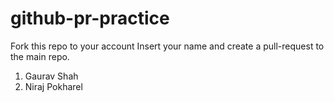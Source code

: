# github-pr-practice
Fork this repo to your account
Insert your name and create a pull-request to the main repo.

1. Gaurav Shah
2. Niraj Pokharel


